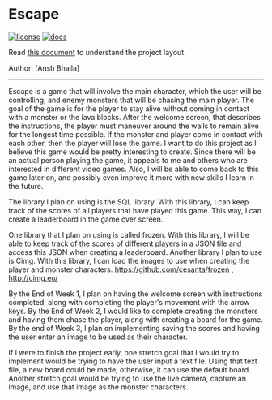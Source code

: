 # Escape

[![license](https://img.shields.io/badge/license-MIT-green)](LICENSE)
[![docs](https://img.shields.io/badge/docs-yes-brightgreen)](docs/README.md)

Read [this document](https://cliutils.gitlab.io/modern-cmake/chapters/basics/structure.html) to understand the project
layout.

Author: [Ansh Bhalla]

---
Escape is a game that will involve the main character, which the
user will be controlling, and enemy monsters that will be
chasing the main player. The goal of the game is for the player
to stay alive without coming in contact with a monster
or the lava blocks. After the welcome screen, that describes
the instructions, the player must maneuver around the walls to
remain alive for the longest time possible. If the monster and player 
come in contact with each other, then the player will lose the game.
I want to do this project as I believe this game would be pretty
interesting to create. Since there will be an actual person
playing the game, it appeals to me and others who are interested
in different video games. Also, I will be able to come back
to this game later on, and possibly even improve it more with
new skills I learn in the future.

The library I plan on using is the SQL library. With this library,
I can keep track of the scores of all players that have played this 
game. This way, I can create a leaderboard in the game over screen.

One library that I plan on using is called frozen. With this
library, I will be able to keep track of the scores of different
players in a JSON file and access this JSON when creating a
leaderboard. Another library I plan to use is Cimg. With this
library, I can load the images to use when creating the player
and monster characters.
https://github.com/cesanta/frozen , 
http://cimg.eu/

By the End of Week 1, I plan on having the welcome screen
with instructions completed, along with completing the player's
movement with the arrow keys. By the End of Week 2, I would
like to complete creating the monsters and having them chase the
player, along with creating a board for the game. By the end of
Week 3, I plan on implementing saving the scores and having the 
user enter an image to be used as their character.

If I were to finish the project early, one stretch goal that
I would try to implement would be trying to have the user
input a text file. Using that text file, a new board could be
made, otherwise, it can use the default board. Another stretch goal
would be trying to use the live camera, capture an image, and
use that image as the monster characters.
